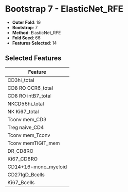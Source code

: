 # Bootstrap 7 - ElasticNet_RFE

- **Outer Fold**: 19
- **Bootstrap**: 7
- **Method**: ElasticNet_RFE
- **Fold Seed**: 66
- **Features Selected**: 14

## Selected Features

| Feature |
|---------|
| CD3hi_total |
| CD8 RO CCR6_total |
| CD8 RO intB7_total |
| NKCD56hi_total |
| NK Ki67_total |
| Tconv mem_CD3 |
| Treg naive_CD4 |
| Tconv mem_Tconv |
| Tconv memTIGIT_mem |
| DR_CD8RO |
| Ki67_CD8RO |
| CD14+16+mono_myeloid |
| CD27IgD_Bcells |
| Ki67_Bcells |

